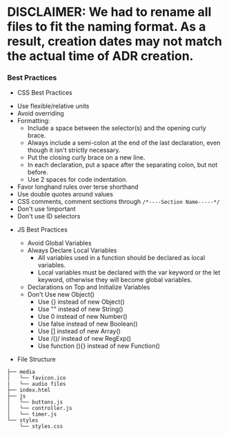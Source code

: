 

# DISCLAIMER: We had to rename all files to fit the naming format. As a result, creation dates may not match the actual time of ADR creation.




 
### Best Practices

* CSS Best Practices
 - Use flexible/relative units
 - Avoid overriding
 - Formatting:
   - Include a space between the selector(s) and the opening curly brace.
   - Always include a semi-colon at the end of the last declaration, even though it isn't strictly necessary.
   - Put the closing curly brace on a new line.
   - In each declaration, put a space after the separating colon, but not before.
   - Use 2 spaces for code indentation.
 - Favor longhand rules over terse shorthand
 - Use double quotes around values
 - CSS comments, comment sections through ```/*----Section Name-----*/```
 - Don't use !important
 - Don't use ID selectors
 
 
* JS Best Practices
  - Avoid Global Variables
  - Always Declare Local Variables
    - All variables used in a function should be declared as local variables.
    - Local variables must be declared with the var keyword or the let keyword, otherwise they will become global variables.
  - Declarations on Top and Initialize Variables
  - Don't Use new Object()
    - Use {} instead of new Object()
    - Use "" instead of new String()
    - Use 0 instead of new Number()
    - Use false instead of new Boolean()
    - Use [] instead of new Array()
    - Use /()/ instead of new RegExp()
    - Use function (){} instead of new Function()
    
    
    

* File Structure
``` .
├── media
│   └── favicon.ico
|   └── audio files
├── index.html
├── js
│   └── buttons.js
│   └── controller.js
│   └── timer.js
└── styles
    └── styles.css
```

    
